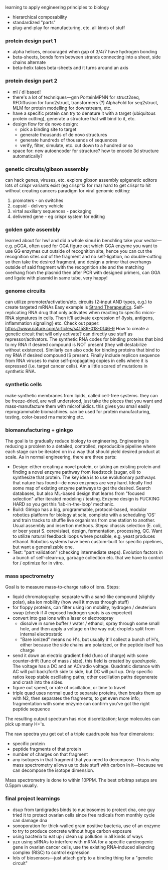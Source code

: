 learning to apply engineering principles to biology
- hierarchical composability
- standardized "parts"
- plug-and-play for manufacturing, etc. all kinds of stuff
### protein design part 1
- alpha helices, encouraged when gap of 3/4/7 have hydrogen bonding
- beta-sheets, bonds form between strands connecting into a sheet, side chains alternate
- beta-helix takes beta-sheets and it turns around an axis
### protein design part 2
- ml / dl based!
- there's a lot of techniques—gnn PorteinMPNN for struct2seq, RFDiffusion for func2struct, transformers (?) AlphaFold for seq2struct, MLM for protein modelling for downstream, etc.
- have a specific protein can try to denature it with a target (ubiquitous protein cutting), generate a structure that will bind to it, etc.
- design flow for de novo design:
	- pick a binding site to target
	- generate thousands of de novo structures
	- generate hundreds of thousands of sequences
	- verify, filter, simulate, etc. cut down to a hundred or so
- space for: new autoencoder for structure? how to encode 3d structure automatically?
### genetic circuits/gibson assembly
can hack genes, viruses, etc. explore 
gibson assembly
epigenetic editors
lots of crispr variants exist (eg crispr13 for rna)
hard to get crispr to hit without creating cancers
paradigm for viral genomic editing:
1. promoters - on switches
2. capsid - delivery vehicle
3. virtal auxiliary sequences - packaging
4. delivered gene - eg crispr system for editing
### golden gate assembly
learned about for hw! and did a whole simul in benchling
take your vector—e.g. pGGA, often used for GGA
figure out which GGA enzyme you want to use
GG enzymes cut outside of recognition site, hence you can cut the recognition sites *out* of the fragment and no self-ligation, no double-cutting
so then take the desired fragment, and design a primer that overhangs outside of said fragment with the recognition site and the matching overhang from the plasmid
then after PCR with designed primers, can GGA and ligate with plasmid in same tube, very happy!
### genome circuits
can utilize promoter/activation/etc. circuits (2-input AND types, e.g.) to create targeted mRNAs
Easy example is [Strand Therapeutics](https://www.strandtx.com/strandtx-solutions/). Self-replicating RNA drug that only activates when reacting to specific micro-RNA signatures in cells. Then it'll activate expression of {lysis, antigens, inflammation signaling} etc.
Check out paper: https://www.nature.com/articles/s41589-018-0146-9
How to create a genetic circuit that will only activate? can directly use stuff as repressor/activators. The synthetic RNA codes for binding proteins that bind to my RNA if desired compound is NOT present (they will destabilize without existence). Similarly can also code for binding proteins that bind to my RNA if desired compound IS present. Finally include replicon sequence from RNA viruses to make self-propagating copies in cells where it is expressed (i.e. target cancer cells). Am a little scared of mutations in synthetic RNA.
### synthetic cells
make synthetic membranes from lipids, called cell-free systems. they can be freeze-dried, are well understood, just take the pieces that you want and mass-manufacture them with microfluidics. this gives you small easily reprogrammable biomachines. can be used for protein manufacturing, testing, color-based rna matching etc.
### biomanufacturing + ginkgo
The goal is to gradually reduce biology to engineering. Engineering is reducing a problem to a detailed, controlled, reproducible pipeline where each stage can be iterated on in a way that should yield desired product at scale.
As in normal engineering, there are three parts:
- Design: either creating a novel protein, or taking an existing protein and finding a novel enzyme pathway from feedstock (sugar, oil) to synthesize that protein. The key idea is to use evolutionary pathways that nature has found—de novo enzymes are very hard. Ideally find some map of existing enzyme pathways to get the desired. Search databases, but also ML-based design that learns from "focused selection" after iterated modeling / testing. Enzyme design is FUCKING HARD so you get this 'lab-in-the-loop' mechanic.
- Build: Ginkgo has a big, programmable, protocol-based, modular robotics platform for biology at scle, complete with a scheduling 'OS' and train tracks to shuffle live organisms from one station to another. Usual assembly and insertion methods. Steps: chassis selection (E. coli, or beer yeast S. cerevisiae), design, fermentation, processing, QC. Want to utilize natural feedback loops where possible, e.g. yeast produces ethanol. Robotics systems have been custom-built for specific pipelines, but want a generalizable one.
- Test: "part validation" (checking intermediate steps). Evolution factors in a bunch of self-clean-up, garbage collection etc. that we have to control for / optimize for in vitro.
### mass spectrometry
Goal is to measure mass-to-charge ratio of ions. Steps:
- liquid chromatography: separate with a sand-like compound (slightly polar), aka ion mobility (how well it moves through stuff)
- for floppy proteins, can filter using ion mobility, hydrogen / deuterium swap (check if # exposed hydrogen spots is as expected)
- convert into gas ions with a laser or electrospray
	- dissolve in some buffer / water / ethanol, spray through some small hole, and then apply a voltage on the way out; droplets split from internal electrostatic
	- "Bare ionized" means no H's, but usually it'll collect a bunch of H's, either because the side chains are polarized, or the peptide itself has charge
- send it down an electric gradient field (func of charge) with some counter-drift (func of mass / size), this field is created by *quadrupole*. The voltage has a DC and an AC/radio voltage. Quadratic distance with AC will pull back/forth side to side, but DC will pull up. Only specific ratios keep stable oscillating paths; other oscillation paths degenerate and crash into the sides.
- figure out speed, or rate of oscillation, or time to travel
- triple quad uses normal quad to separate proteins, then breaks them up with N2, then separates the fragments, to get even more info; fragmentation with some enzyme can confirm you've got the right peptide sequence

The resulting output spectrum has nice discretization; large molecules can pick up many H+'s.

The raw spectra you get out of a triple quadrupole has four dimensions:
- specific protein
- peptide fragments of that protein
- number of charges on that fragment
- any isotopes in that fragment
that you need to decompose. This is why mass spectrometry allows us to date stuff with carbon in it—because we can decompose the isotope dimension.

Mass spectrometry is done to within 10PPM. The best orbitrap setups are 0.5ppm usually.
### final project learnings
- dsup from tardigrades binds to nucleosomes to protect dna, one guy tried it to protect ovarian cells since free radicals from monthly cycle can damage dna
- sonoporation for thick-walled gram positive bacteria, use of an enzyme to try to produce concrete without huge carbon exposure
- using bacteria to eat up / clean up pollution in all kinds of ways
- yzx using siRNAs to interfere with mRNA for a specific carcinogenic gene in ovarian cancer cells, use the existing RNA-induced silencing complex (RISC) to control expression
- lots of biosensors—just attach gbfp to a binding thing for a "genetic circuit"
